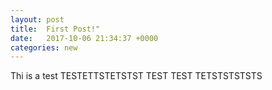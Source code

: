 ```yaml
---
layout: post
title:  First Post!"
date:   2017-10-06 21:34:37 +0000
categories: new
---
```


Thi is a test TESTETTSTETSTST TEST TEST TETSTSTSTSTS
